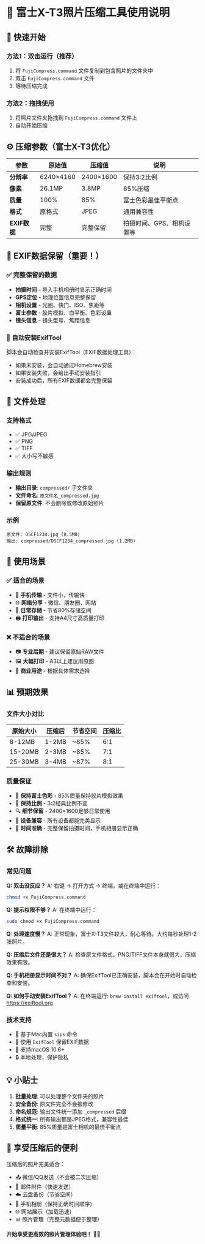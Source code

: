 # 📸 富士X-T3照片压缩工具使用说明

## 🚀 快速开始

### 方法1：双击运行（推荐）
1. 将 `FujiCompress.command` 文件复制到包含照片的文件夹中
2. 双击 `FujiCompress.command` 文件
3. 等待压缩完成

### 方法2：拖拽使用
1. 将照片文件夹拖拽到 `FujiCompress.command` 文件上
2. 自动开始压缩

## ⚙️ 压缩参数（富士X-T3优化）

| 参数 | 原始值 | 压缩值 | 说明 |
|------|--------|--------|------|
| **分辨率** | 6240×4160 | 2400×1600 | 保持3:2比例 |
| **像素** | 26.1MP | 3.8MP | 85%压缩 |
| **质量** | 100% | 85% | 富士色彩最佳平衡点 |
| **格式** | 原格式 | JPEG | 通用兼容性 |
| **EXIF数据** | 完整 | 完整保留 | 拍摄时间、GPS、相机设置等 |

## 📅 EXIF数据保留（重要！）

### ✅ 完整保留的数据
- **拍摄时间** - 导入手机相册时显示正确时间
- **GPS定位** - 地理位置信息完整保留
- **相机设置** - 光圈、快门、ISO、焦距等
- **富士参数** - 胶片模拟、白平衡、色彩设置
- **镜头信息** - 镜头型号、焦距信息

### 🔧 自动安装ExifTool
脚本会自动检查并安装ExifTool（EXIF数据处理工具）：
- 如果未安装，会自动通过Homebrew安装
- 如果安装失败，会给出手动安装指引
- 安装成功后，所有EXIF数据都会完整保留

## 📁 文件处理

### 支持格式
- ✅ JPG/JPEG
- ✅ PNG  
- ✅ TIFF
- ✅ 大小写不敏感

### 输出规则
- **输出目录**: `compressed/` 子文件夹
- **文件命名**: `原文件名_compressed.jpg`
- **保留原文件**: 不会删除或修改原始照片

### 示例
```
原文件: DSCF1234.jpg (8.5MB)
输出: compressed/DSCF1234_compressed.jpg (1.2MB)
```

## 🎯 使用场景

### ✅ 适合的场景
- 📱 **手机传输** - 文件小，传输快
- 🌐 **网络分享** - 微信、朋友圈、网站
- 💾 **日常存储** - 节省80%存储空间
- 🖨️ **打印输出** - 支持A4尺寸高质量打印

### ❌ 不适合的场景
- 📷 **专业后期** - 建议保留原始RAW文件
- 🖼️ **大幅打印** - A3以上建议用原图
- 🎨 **商业用途** - 根据具体需求选择

## 📊 预期效果

### 文件大小对比
| 原始大小 | 压缩后 | 节省空间 | 压缩比 |
|---------|-------|---------|-------|
| 8-12MB | 1-2MB | ~85% | 6:1 |
| 15-20MB | 2-3MB | ~85% | 7:1 |
| 25-30MB | 3-4MB | ~87% | 8:1 |

### 质量保证
- 🎨 **保持富士色彩** - 85%质量保持胶片模拟效果
- 📐 **保持比例** - 3:2经典比例不变
- 🔍 **细节保留** - 2400×1600足够日常使用
- 📱 **设备兼容** - 所有设备都能完美显示
- 📅 **时间准确** - 完整保留拍摄时间，手机相册显示正确

## 🛠️ 故障排除

### 常见问题

**Q: 双击没反应？**
A: 右键 → 打开方式 → 终端，或在终端中运行：
```bash
chmod +x FujiCompress.command
```

**Q: 提示权限不够？**
A: 在终端中运行：
```bash
sudo chmod +x FujiCompress.command
```

**Q: 处理速度慢？**
A: 正常现象，富士X-T3文件较大，耐心等待。大约每秒处理1-2张照片。

**Q: 压缩后文件还是很大？**
A: 检查原文件格式，PNG/TIFF文件本身就很大，压缩效果有限。

**Q: 手机相册显示时间不对？**
A: 确保ExifTool已正确安装，脚本会在开始时自动检查和安装。

**Q: 如何手动安装ExifTool？**
A: 在终端运行: `brew install exiftool`，或访问 https://exiftool.org

### 技术支持
- 🔧 基于Mac内置 `sips` 命令
- 📅 使用 `ExifTool` 保留EXIF数据
- 📱 支持macOS 10.6+
- 🔒 本地处理，保护隐私

## 💡 小贴士

1. **批量处理**: 可以处理整个文件夹的照片
2. **安全备份**: 原文件完全不会被修改
3. **命名规范**: 输出文件统一添加 `_compressed` 后缀
4. **格式统一**: 所有输出都是JPEG格式，兼容性最佳
5. **质量平衡**: 85%质量是富士相机的最佳平衡点

## 🎉 享受压缩后的便利

压缩后的照片完美适合：
- 📤 微信/QQ发送（不会被二次压缩）
- 📧 邮件附件（快速发送）
- ☁️ 云盘备份（节省空间）
- 📱 手机相册（保持正确时间顺序）
- 🌐 网站展示（加载迅速）
- 📊 照片管理（完整元数据便于整理）

**开始享受更高效的照片管理体验吧！** 📸✨

